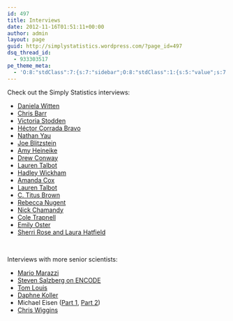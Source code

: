 ```yaml
---
id: 497
title: Interviews
date: 2012-11-16T01:51:11+00:00
author: admin
layout: page
guid: http://simplystatistics.wordpress.com/?page_id=497
dsq_thread_id:
  - 933303517
pe_theme_meta:
  - 'O:8:"stdClass":7:{s:7:"sidebar";O:8:"stdClass":1:{s:5:"value";s:7:"default";}s:2:"bg";O:8:"stdClass":9:{s:4:"type";s:5:"image";s:5:"video";s:74:"http://simplystatistics.org/wp-content/themes/visia/images/video/video.mp4";s:7:"gallery";s:2:"-1";s:10:"background";s:65:"http://simplystatistics.org/wp-content/themes/visia/images/bg.jpg";s:9:"headlines";a:3:{i:0;s:19:"Creative solutions.";i:1;s:15:"Creative ideas.";i:2;s:16:"Creative design.";}s:6:"label1";s:10:"Learn more";s:4:"url1";s:9:"#about-us";s:6:"label2";s:7:"Buy Now";s:4:"url2";s:1:"#";}s:4:"blog";O:8:"stdClass":6:{s:5:"count";s:2:"10";s:5:"pager";s:3:"yes";s:6:"sticky";s:3:"yes";s:8:"category";s:0:"";s:3:"tag";s:0:"";s:6:"format";s:0:"";}s:9:"portfolio";O:8:"stdClass":1:{s:5:"count";s:0:"";}s:8:"services";O:8:"stdClass":1:{s:10:"background";s:65:"http://simplystatistics.org/wp-content/themes/visia/images/bg.jpg";}s:7:"clients";O:8:"stdClass":1:{s:10:"background";s:65:"http://simplystatistics.org/wp-content/themes/visia/images/bg.jpg";}s:10:"background";O:8:"stdClass":2:{s:10:"background";s:65:"http://simplystatistics.org/wp-content/themes/visia/images/bg.jpg";s:8:"parallax";s:3:"yes";}}'
---
```

Check out the Simply Statistics interviews:

  * [Daniela Witten](http://simplystatistics.org/?p=412)
  * [Chris Barr](http://simplystatistics.org/?p=402)
  * [Victoria Stodden](http://simplystatistics.org/?p=387)
  * [Héctor Corrada Bravo](http://simplystatistics.org/?p=370)
  * [Nathan Yau](http://simplystatistics.org/?p=342)
  * [Joe Blitzstein](http://simplystatistics.org/?p=315)
  * [Amy Heineike](http://simplystatistics.org/?p=245)
  * [Drew Conway](http://simplystatistics.org/?p=222)
  * [Lauren Talbot](http://simplystatistics.org/post/27625049610/interview-with-lauren-talbot-quantitative-analyst-for)
  * [Hadley Wickham](http://simplystatistics.org/?p=199)
  * [Amanda Cox](http://simplystatistics.org/?p=185)
  * [Lauren Talbot](http://simplystatistics.org/?p=137)
  * [C. Titus Brown](http://simplystatistics.org/?p=100)
  * [Rebecca Nugent](http://simplystatistics.org/?p=29)
  * [Nick Chamandy](http://simplystatistics.org/2013/02/15/interview-with-nick-chamandy-statistician-at-google/)
  * [Cole Trapnell](http://simplystatistics.org/2014/12/05/interview-with-cole-trapnell-of-uw-genome-sciences/)
  * [Emily Oster](http://simplystatistics.org/?p=3711)
  * [Sherri Rose and Laura Hatfield](http://simplystatistics.org/2015/08/21/interview-with-sherri-rose-and-laura-hatfied/)

&nbsp;

Interviews with more senior scientists:

  * [Mario Marazzi](http://simplystatistics.org/?p=346)
  * [Steven Salzberg on ENCODE](http://simplystatistics.org/post/31056769228/interview-with-steven-salzberg-about-the-encode)
  * [Tom Louis](http://simplystatistics.org/?p=12)
  * [Daphne Koller](http://simplystatistics.org/2013/11/22/simply-statistics-interview-with-daphnekoller-co-founder-of-coursera/)
  * Michael Eisen ([Part 1](http://simplystatistics.org/2013/12/12/simply-statistics-interview-with-michael-eisen-co-founder-of-the-public-library-of-science/), [Part 2](http://simplystatistics.org/2013/12/13/simply-statistics-interview-with-michael-eisen-co-founder-of-the-public-library-of-science-part-22/))
  * [Chris Wiggins](https://www.youtube.com/watch?v=DdvwjxhcUBc)

<div>
</div>